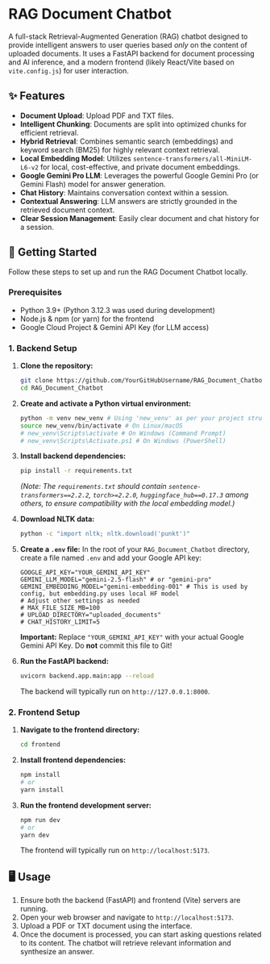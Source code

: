 # RAG Document Chatbot

A full-stack Retrieval-Augmented Generation (RAG) chatbot designed to provide intelligent answers to user queries based *only* on the content of uploaded documents. It uses a FastAPI backend for document processing and AI inference, and a modern frontend (likely React/Vite based on `vite.config.js`) for user interaction.

## ✨ Features

*   **Document Upload**: Upload PDF and TXT files.
*   **Intelligent Chunking**: Documents are split into optimized chunks for efficient retrieval.
*   **Hybrid Retrieval**: Combines semantic search (embeddings) and keyword search (BM25) for highly relevant context retrieval.
*   **Local Embedding Model**: Utilizes `sentence-transformers/all-MiniLM-L6-v2` for local, cost-effective, and private document embeddings.
*   **Google Gemini Pro LLM**: Leverages the powerful Google Gemini Pro (or Gemini Flash) model for answer generation.
*   **Chat History**: Maintains conversation context within a session.
*   **Contextual Answering**: LLM answers are strictly grounded in the retrieved document context.
*   **Clear Session Management**: Easily clear document and chat history for a session.

## 🚀 Getting Started

Follow these steps to set up and run the RAG Document Chatbot locally.

### Prerequisites

*   Python 3.9+ (Python 3.12.3 was used during development)
*   Node.js & npm (or yarn) for the frontend
*   Google Cloud Project & Gemini API Key (for LLM access)

### 1. Backend Setup

1.  **Clone the repository:**
    ```bash
    git clone https://github.com/YourGitHubUsername/RAG_Document_Chatbot.git
    cd RAG_Document_Chatbot
    ```

2.  **Create and activate a Python virtual environment:**
    ```bash
    python -m venv new_venv # Using 'new_venv' as per your project structure
    source new_venv/bin/activate # On Linux/macOS
    # new_venv\Scripts\activate # On Windows (Command Prompt)
    # new_venv\Scripts\Activate.ps1 # On Windows (PowerShell)
    ```

3.  **Install backend dependencies:**
    ```bash
    pip install -r requirements.txt
    ```
    *(Note: The `requirements.txt` should contain `sentence-transformers==2.2.2`, `torch>=2.2.0`, `huggingface_hub==0.17.3` among others, to ensure compatibility with the local embedding model.)*

4.  **Download NLTK data:**
    ```bash
    python -c "import nltk; nltk.download('punkt')"
    ```

5.  **Create a `.env` file:**
    In the root of your `RAG_Document_Chatbot` directory, create a file named `.env` and add your Google API key:
    ```
    GOOGLE_API_KEY="YOUR_GEMINI_API_KEY"
    GEMINI_LLM_MODEL="gemini-2.5-flash" # or "gemini-pro"
    GEMINI_EMBEDDING_MODEL="gemini-embedding-001" # This is used by config, but embedding.py uses local HF model
    # Adjust other settings as needed
    # MAX_FILE_SIZE_MB=100
    # UPLOAD_DIRECTORY="uploaded_documents"
    # CHAT_HISTORY_LIMIT=5
    ```
    **Important:** Replace `"YOUR_GEMINI_API_KEY"` with your actual Google Gemini API Key. Do **not** commit this file to Git!

6.  **Run the FastAPI backend:**
    ```bash
    uvicorn backend.app.main:app --reload
    ```
    The backend will typically run on `http://127.0.0.1:8000`.

### 2. Frontend Setup

1.  **Navigate to the frontend directory:**
    ```bash
    cd frontend
    ```

2.  **Install frontend dependencies:**
    ```bash
    npm install
    # or
    yarn install
    ```

3.  **Run the frontend development server:**
    ```bash
    npm run dev
    # or
    yarn dev
    ```
    The frontend will typically run on `http://localhost:5173`.

## 🖥️ Usage

1.  Ensure both the backend (FastAPI) and frontend (Vite) servers are running.
2.  Open your web browser and navigate to `http://localhost:5173`.
3.  Upload a PDF or TXT document using the interface.
4.  Once the document is processed, you can start asking questions related to its content. The chatbot will retrieve relevant information and synthesize an answer.


